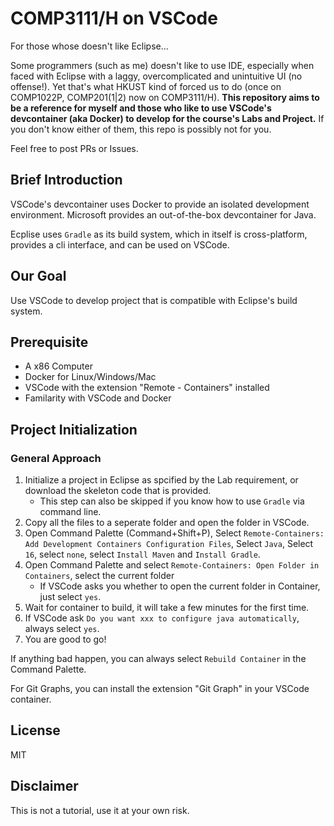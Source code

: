 # COMP3111/H on VSCode

For those whose doesn't like Eclipse...

Some programmers (such as me) doesn't like to use IDE, especially when faced with Eclipse with a laggy, overcomplicated and unintuitive UI (no offense!). 
Yet that's what HKUST kind of forced us to do (once on COMP1022P, COMP201(1|2) now on COMP3111/H).
**This repository aims to be a reference for myself and those who like to use VSCode's devcontainer (aka Docker) to develop for the course's Labs and Project.**
If you don't know either of them, this repo is possibly not for you.

Feel free to post PRs or Issues.

## Brief Introduction

VSCode's devcontainer uses Docker to provide an isolated development environment. Microsoft provides an out-of-the-box devcontainer for Java.

Ecplise uses `Gradle` as its build system, which in itself is cross-platform, provides a cli interface, and can be used on VSCode.

## Our Goal

Use VSCode to develop project that is compatible with Eclipse's build system.

## Prerequisite

* A x86 Computer
* Docker for Linux/Windows/Mac
* VSCode with the extension "Remote - Containers" installed
* Familarity with VSCode and Docker

## Project Initialization

### General Approach

1. Initialize a project in Eclipse as spcified by the Lab requirement, or download the skeleton code that is provided.
    * This step can also be skipped if you know how to use `Gradle` via command line.
2. Copy all the files to a seperate folder and open the folder in VSCode.
3. Open Command Palette (Command+Shift+P), Select `Remote-Containers: Add Development Containers Configuration Files`, Select `Java`, Select `16`, select `none`, select `Install Maven` and `Install Gradle`.
4. Open Command Palette and select `Remote-Containers: Open Folder in Containers`, select the current folder
    * If VSCode asks you whether to open the current folder in Container, just select `yes`.
5. Wait for container to build, it will take a few minutes for the first time.
6. If VSCode ask `Do you want xxx to configure java automatically`, always select `yes`.
7. You are good to go!

If anything bad happen, you can always select `Rebuild Container` in the Command Palette.

For Git Graphs, you can install the extension "Git Graph" in your VSCode container.

## License

MIT

## Disclaimer

This is not a tutorial, use it at your own risk.

